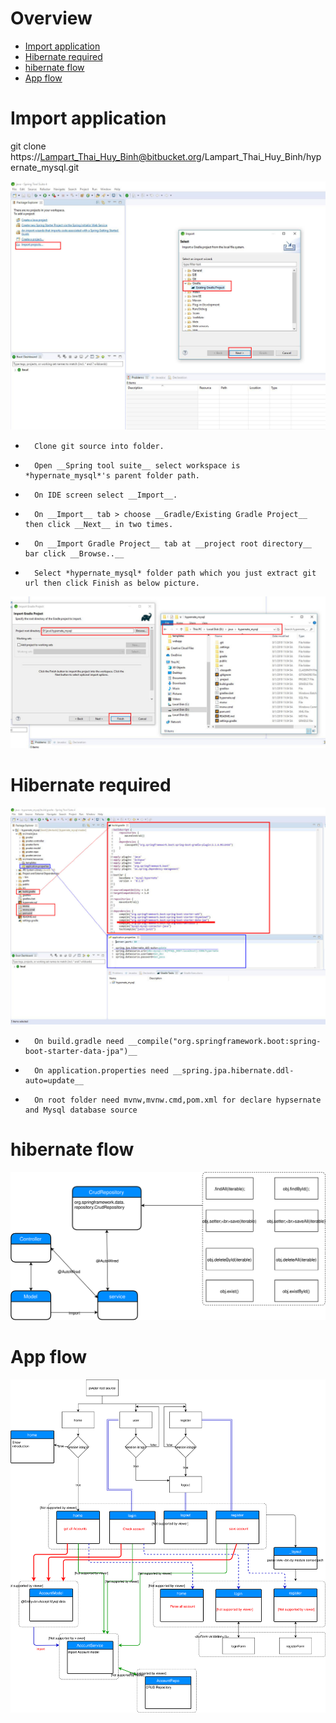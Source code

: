 # Overview
*	[Import application](#markdown-header-import-application)
*	[Hibernate required](#markdown-header-hibernate-required)
*	[hibernate flow](#markdown-header-hibernate-flow)
*	[App flow](#markdown-header-app-flow)


# Import application

git clone https://Lampart_Thai_Huy_Binh@bitbucket.org/Lampart_Thai_Huy_Binh/hypernate_mysql.git 

![Alt text](doc/Import_app.jpg)

+		Clone git source into folder.
+		Open __Spring tool suite__ select workspace is *hypernate_mysql*'s parent folder path.
+		On IDE screen select __Import__.
+		On __Import__ tab > choose __Gradle/Existing Gradle Project__ then click __Next__ in two times.
+		On __Import Gradle Project__ tab at __project root directory__ bar click __Browse..__
+		Select *hypernate_mysql* folder path which you just extract git url then click Finish as below picture.

![Alt text](doc/finish_import.jpg)

# Hibernate required

![Alt text](doc/Hypernate_required.jpg)

+		On build.gradle need __compile("org.springframework.boot:spring-boot-starter-data-jpa")__
+		On application.properties need __spring.jpa.hibernate.ddl-auto=update__
+		On root folder need mvnw,mvnw.cmd,pom.xml for declare hypsernate and Mysql database source

# hibernate flow

![Screenshot](doc/repoCRUD.svg)

# App flow

![Screenshot](doc/hypernate_app.svg)